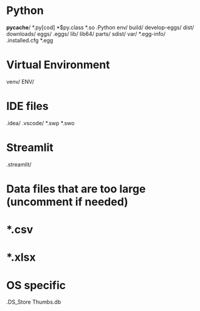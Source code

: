# Python
__pycache__/
*.py[cod]
*$py.class
*.so
.Python
env/
build/
develop-eggs/
dist/
downloads/
eggs/
.eggs/
lib/
lib64/
parts/
sdist/
var/
*.egg-info/
.installed.cfg
*.egg

# Virtual Environment
venv/
ENV/

# IDE files
.idea/
.vscode/
*.swp
*.swo

# Streamlit
.streamlit/

# Data files that are too large (uncomment if needed)
# *.csv
# *.xlsx

# OS specific
.DS_Store
Thumbs.db

